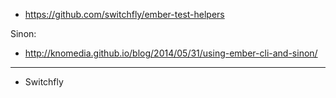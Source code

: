 * https://github.com/switchfly/ember-test-helpers

Sinon:

* http://knomedia.github.io/blog/2014/05/31/using-ember-cli-and-sinon/

---

* Switchfly
